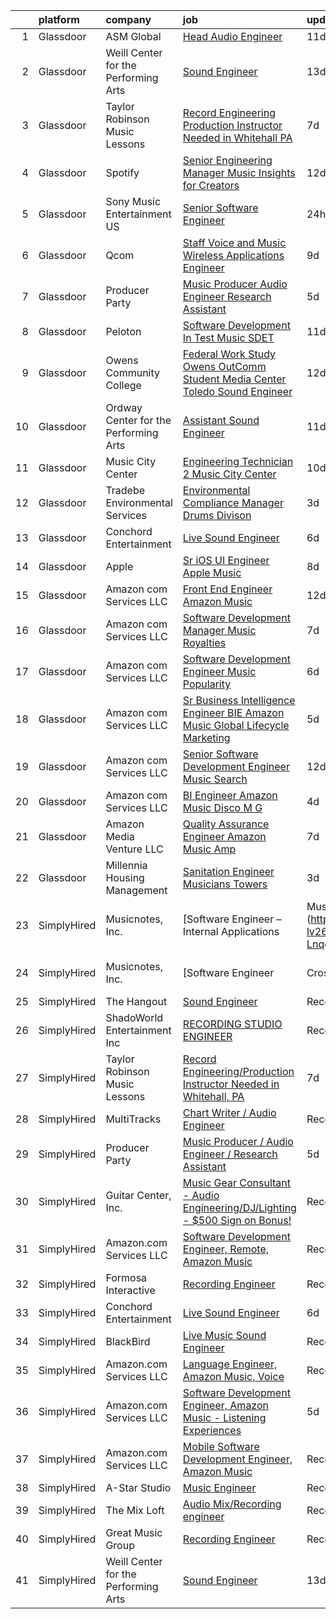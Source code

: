 

|    | platform    | company                               | job                                                                                                                                                                                                                                                                                                                                                                                                                                                                                                                                                                                                                                                                                                                                                                                                                                                                                                                                                                                                                                                                                                                                                                                                                                                                                                                                                   | update_time   | location                   |
|---:|:------------|:--------------------------------------|:------------------------------------------------------------------------------------------------------------------------------------------------------------------------------------------------------------------------------------------------------------------------------------------------------------------------------------------------------------------------------------------------------------------------------------------------------------------------------------------------------------------------------------------------------------------------------------------------------------------------------------------------------------------------------------------------------------------------------------------------------------------------------------------------------------------------------------------------------------------------------------------------------------------------------------------------------------------------------------------------------------------------------------------------------------------------------------------------------------------------------------------------------------------------------------------------------------------------------------------------------------------------------------------------------------------------------------------------------|:--------------|:---------------------------|
|  1 | Glassdoor   | ASM Global                            | [Head Audio Engineer](https://www.glassdoor.com/partner/jobListing.htm?pos=120&ao=1136043&s=58&guid=00000182ed9a7dbdb0d7364149a92ee8&src=GD_JOB_AD&t=SR&vt=w&cs=1_bdbf9403&cb=1661843701605&jobListingId=1008079907544&jrtk=3-0-1gbmpkvjqm6rc801-1gbmpkvk925b3000-0804dc700544879d-)                                                                                                                                                                                                                                                                                                                                                                                                                                                                                                                                                                                                                                                                                                                                                                                                                                                                                                                                                                                                                                                                  | 11d           | Tacoma, WA                 |
|  2 | Glassdoor   | Weill Center for the Performing Arts  | [Sound Engineer](https://www.glassdoor.com/partner/jobListing.htm?pos=102&ao=1110586&s=58&guid=00000182ed9a7dbdb0d7364149a92ee8&src=GD_JOB_AD&t=SR&vt=w&ea=1&cs=1_8c225e3a&cb=1661843701603&jobListingId=1008073732344&cpc=E04C949A9101C6A2&jrtk=3-0-1gbmpkvjqm6rc801-1gbmpkvk925b3000-4906a36905a240fe--6NYlbfkN0DKuNvIzJjuQvnD5VcQYpBZEPXYAceVKrkgnq0mttx0owjUQevAkCApRcdzatwXhfsPMo4RL06MCRlyO42_MxwmrX11ibR3j8KwmaZwJrrsVj1hlaifgYAZvsbNcqb_YNeAFWcO-lBskGDD4YovncOLOVB6WNbmbpO2qgG3l60GBySJ9q2ql6OzvNz_lIU8Sn4as5gsr7lB0ACaFl0TJjp09zoWui3sFvbZ92hOO7XD64cCH0dr3fkzOrI65dVqe96qIUoDKAZZvf4zThopNW5JmWmzzBKda6U2L3rCgtaem2KpB7StCJG4rHMCmWo8btGTj5jEvOMHsAmxEwtkbgKeNRyawFCZyBlGF1Psbz9juEVso1zq9joNShwGd0jo00k4SpK65k-Y071EXiK_2ndOYjZkaXgL4EMB-0WumQ-FH3ICWgTWnde1PI-3uEObEv_uemyP9CoYNWC46qt7gboc7E4OnQVb0C6qwS4-YasrY1ong9gmbzmErK8Kp6gfdUY%3D)                                                                                                                                                                                                                                                                                                                                                                                                                                                                                               | 13d           | Sheboygan, WI              |
|  3 | Glassdoor   | Taylor Robinson Music Lessons         | [Record Engineering Production Instructor Needed in Whitehall  PA](https://www.glassdoor.com/partner/jobListing.htm?pos=105&ao=1110586&s=58&guid=00000182ed9a7dbdb0d7364149a92ee8&src=GD_JOB_AD&t=SR&vt=w&ea=1&cs=1_9145f41c&cb=1661843701604&jobListingId=1008086287667&cpc=149B3D5996025BBA&jrtk=3-0-1gbmpkvjqm6rc801-1gbmpkvk925b3000-1a49f22c6c62b140--6NYlbfkN0D2mBjioXDfHviVfPXw-es61kLkFdYWZ5GvAyCnO6C8pObxd6-lQ9d0H1DYe0OeZnbJnW8VRFWDnbJQOVYZv0wXkmpTDsFTP3kvhjXR9KjjWTssYL3XUAbD69nL383oolZ1PPw5VXsushpbTZA-o2dSvYkYc2SC2F62M-orPkCtWA5wWmkC3If0ABXF2-7lgIGcjo_WM17k1TAggWuDwhBxaEgsdSFFLlRpyvi0JcHdrfW3yXSsAUtkCFonA5ILYZNDASJyko5zNScs8-gOn9iZenDk3LHz4S4ISGV-hR1SWWOkEAAuuwIrpUomVjdn0HsTLUYzoV0RP-7zS_H1u7B_EBgZwXUcILWU7Qe8Qc978fkIsfY1zefqLNOLYRMukQBFtBABiKp9iq_6VGGCzDg4qsX4BZMuuisfgtnLYud8ciGu3SYt0cO8yXT9akRgPV92tnUz9Fj1yCg5GLQCvmQssQ5lf7h0cySl3zeNT4dvb9XxWiYrS7-cN3jwTZiEf3gDvB-bOomuas2c56WYhVvLQpDGIxTh6U3-KRRPCkjY7242zJG50ypZ)                                                                                                                                                                                                                                                                                                                                                                                           | 7d            | United States              |
|  4 | Glassdoor   | Spotify                               | [Senior Engineering Manager  Music Insights for Creators](https://www.glassdoor.com/partner/jobListing.htm?pos=118&ao=1136043&s=58&guid=00000182ed9a7dbdb0d7364149a92ee8&src=GD_JOB_AD&t=SR&vt=w&cs=1_f2e7b748&cb=1661843701605&jobListingId=1008076493793&jrtk=3-0-1gbmpkvjqm6rc801-1gbmpkvk925b3000-fefaf5b0f0c6d0af-)                                                                                                                                                                                                                                                                                                                                                                                                                                                                                                                                                                                                                                                                                                                                                                                                                                                                                                                                                                                                                              | 12d           | New York, NY               |
|  5 | Glassdoor   | Sony Music Entertainment US           | [Senior Software Engineer](https://www.glassdoor.com/partner/jobListing.htm?pos=117&ao=1136043&s=58&guid=00000182ed9a7dbdb0d7364149a92ee8&src=GD_JOB_AD&t=SR&vt=w&ea=1&cs=1_14c6c943&cb=1661843701605&jobListingId=1008101856547&jrtk=3-0-1gbmpkvjqm6rc801-1gbmpkvk925b3000-6b457d7baf396945-)                                                                                                                                                                                                                                                                                                                                                                                                                                                                                                                                                                                                                                                                                                                                                                                                                                                                                                                                                                                                                                                        | 24h           | New York, NY               |
|  6 | Glassdoor   | Qcom                                  | [Staff Voice and Music Wireless Applications Engineer](https://www.glassdoor.com/partner/jobListing.htm?pos=112&ao=1136043&s=58&guid=00000182ed9a7dbdb0d7364149a92ee8&src=GD_JOB_AD&t=SR&vt=w&cs=1_fa6386e8&cb=1661843701604&jobListingId=1008082683202&jrtk=3-0-1gbmpkvjqm6rc801-1gbmpkvk925b3000-b226a5106e9df6db-)                                                                                                                                                                                                                                                                                                                                                                                                                                                                                                                                                                                                                                                                                                                                                                                                                                                                                                                                                                                                                                 | 9d            | San Jose, CA               |
|  7 | Glassdoor   | Producer Party                        | [Music Producer   Audio Engineer   Research Assistant](https://www.glassdoor.com/partner/jobListing.htm?pos=106&ao=1136043&s=58&guid=00000182ed9a7dbdb0d7364149a92ee8&src=GD_JOB_AD&t=SR&vt=w&ea=1&cs=1_3f825697&cb=1661843701604&jobListingId=1008091585950&jrtk=3-0-1gbmpkvjqm6rc801-1gbmpkvk925b3000-0ab832e774ab98d7-)                                                                                                                                                                                                                                                                                                                                                                                                                                                                                                                                                                                                                                                                                                                                                                                                                                                                                                                                                                                                                            | 5d            | Remote                     |
|  8 | Glassdoor   | Peloton                               | [Software Development In Test   Music  SDET ](https://www.glassdoor.com/partner/jobListing.htm?pos=113&ao=1136043&s=58&guid=00000182ed9a7dbdb0d7364149a92ee8&src=GD_JOB_AD&t=SR&vt=w&ea=1&cs=1_0d30b44c&cb=1661843701604&jobListingId=1008078798511&jrtk=3-0-1gbmpkvjqm6rc801-1gbmpkvk925b3000-c188b00975dabe46-)                                                                                                                                                                                                                                                                                                                                                                                                                                                                                                                                                                                                                                                                                                                                                                                                                                                                                                                                                                                                                                     | 11d           | Atlanta, GA                |
|  9 | Glassdoor   | Owens Community College               | [Federal Work Study  Owens OutComm Student Media Center Toledo  Sound Engineer](https://www.glassdoor.com/partner/jobListing.htm?pos=116&ao=1136043&s=58&guid=00000182ed9a7dbdb0d7364149a92ee8&src=GD_JOB_AD&t=SR&vt=w&cs=1_99142e13&cb=1661843701604&jobListingId=1008076523041&jrtk=3-0-1gbmpkvjqm6rc801-1gbmpkvk925b3000-4ada3dd420aafbd1-)                                                                                                                                                                                                                                                                                                                                                                                                                                                                                                                                                                                                                                                                                                                                                                                                                                                                                                                                                                                                        | 12d           | Toledo, OH                 |
| 10 | Glassdoor   | Ordway Center for the Performing Arts | [Assistant Sound Engineer](https://www.glassdoor.com/partner/jobListing.htm?pos=110&ao=1136043&s=58&guid=00000182ed9a7dbdb0d7364149a92ee8&src=GD_JOB_AD&t=SR&vt=w&ea=1&cs=1_3ba1484f&cb=1661843701604&jobListingId=1008079532547&jrtk=3-0-1gbmpkvjqm6rc801-1gbmpkvk925b3000-5856df3a239138d6-)                                                                                                                                                                                                                                                                                                                                                                                                                                                                                                                                                                                                                                                                                                                                                                                                                                                                                                                                                                                                                                                        | 11d           | Saint Paul, MN             |
| 11 | Glassdoor   | Music City Center                     | [Engineering Technician 2   Music City Center](https://www.glassdoor.com/partner/jobListing.htm?pos=121&ao=1136043&s=58&guid=00000182ed9a7dbdb0d7364149a92ee8&src=GD_JOB_AD&t=SR&vt=w&ea=1&cs=1_1169b268&cb=1661843701605&jobListingId=1008081103182&jrtk=3-0-1gbmpkvjqm6rc801-1gbmpkvk925b3000-7b7f49e13b736bab-)                                                                                                                                                                                                                                                                                                                                                                                                                                                                                                                                                                                                                                                                                                                                                                                                                                                                                                                                                                                                                                    | 10d           | Nashville, TN              |
| 12 | Glassdoor   | Tradebe Environmental Services        | [Environmental Compliance Manager   Drums Divison](https://www.glassdoor.com/partner/jobListing.htm?pos=103&ao=1110586&s=58&guid=00000182ed9a7dbdb0d7364149a92ee8&src=GD_JOB_AD&t=SR&vt=w&ea=1&cs=1_4e6854ab&cb=1661843701603&jobListingId=1008097031200&cpc=61B26E8FEFFA679F&jrtk=3-0-1gbmpkvjqm6rc801-1gbmpkvk925b3000-350b471dbde93889--6NYlbfkN0B8GMa3RntkcGxyDWRdkTUuLLAj--st5PucnHcqnp1DO9rMo_BsrPyYtpU35g_ETFHdGzxextAuqToqQi6LZRhLN7JYizBTPRZqUWW6jcAj9uRs95X9hY1-9LoQsyQvHb_AEPmM5u8bjVM0eMEg-vnwOw1Qn3zd7YziXxWsGHzD3fubhI0jsm0mpcWQ6dEZK9nEQyhOot9CmbTXsS-FOtVZcIrVlbF-GPajFNwwryvpBOw_EMSwlaTJA0jhs52oLD0AGBDhhyFV79Oa6_GWIugsnNuVjm6m23DYtihNGM3ZgafKFRKwywJO6ZKhjC3-4vb1y1Uu7C2JiaPaKQ6BjDNlXC_sHUib4RKDx3P97oh-c7eVBBzyNsQdyzMNvEEMKVkR_ccMtkoGM_4X2ejm7ydBIGDHkIXcyakjONVaE5AnqzHzbIwiJk7p1rDDIbACmzzL2Ze0fOPt2cmgg-vR-i5ioYOPISDYg8-ykEqq0P0Ik0RdUxAbYDgwGBRnXLZJwR63R_4XoAHpUt8LN_cmmnQMkcBrHrAIRu0H48DA1RsEEw%3D%3D)                                                                                                                                                                                                                                                                                                                                                                                                               | 3d            | Millington, TN             |
| 13 | Glassdoor   | Conchord Entertainment                | [Live Sound Engineer](https://www.glassdoor.com/partner/jobListing.htm?pos=101&ao=1110586&s=58&guid=00000182ed9a7dbdb0d7364149a92ee8&src=GD_JOB_AD&t=SR&vt=w&ea=1&cs=1_a5254978&cb=1661843701603&jobListingId=1008088946789&cpc=42BEC95245890617&jrtk=3-0-1gbmpkvjqm6rc801-1gbmpkvk925b3000-f3f9eea57a983ca9--6NYlbfkN0BKUou6V2sgnxTw0gblZcy6InCuwTZCwEAFzAfyAJpbl3ZjWBFMy83ezJfgF92Z-W5MXnXrnPDWMfXQEYAq_D2vGcDfAyY7IEHDPoY5h-YNlYusBjuP71PAU--4FBvdcRg4XYUnGEKdbLm9AWhIy_eUwBNmXKXtIKz3mbl7k_NEIwoUxK6dIpaqfV-f_KTJTC0m6SombW3zeN43hF_ZR_JJ1Add6Aag_Oyxjp80TVi2QC09ts8MX2LruRg_R1EX0KXAkE6qPql4nqa674VDkcIHwJMFdW7aq3_JOSGr7MQ_ulUtKt0VUwCf0NkOqvQTB3_q5qg2yX2fOvDmfM3bUnItzpwhVsxJzOu4Xp5dUS6jN2EwokVuoeZMgSykyagcJ81Z-ZgwogdCvU7eYzAIf-Xv1BFFZLTI9EyY8AWC3CRAlM3bHElnlKZn8DkPrSa4kW3AeyS9b-f83rC6FhLGmMb1prpozvV-r9Nbb5EfsM9732QiWX1d-fK_W2UK7Cvk73k%3D)                                                                                                                                                                                                                                                                                                                                                                                                                                                                                          | 6d            | Boston, MA                 |
| 14 | Glassdoor   | Apple                                 | [Sr  iOS UI Engineer Apple Music](https://www.glassdoor.com/partner/jobListing.htm?pos=104&ao=1110586&s=58&guid=00000182ed9a7dbdb0d7364149a92ee8&src=GD_JOB_AD&t=SR&vt=w&cs=1_61307b20&cb=1661843701603&jobListingId=1008084352061&cpc=8795CF9063CD573D&jrtk=3-0-1gbmpkvjqm6rc801-1gbmpkvk925b3000-2aec7d6187f7ac12--6NYlbfkN0BvKrLyj5gPmtZO9T8euul8TCxuuKNOtzRJOomxnwSEodTz2Bc-sPZl1dBMH13w-jPuKJeE-AIwC7Kr9dxNbSC99z9IpOWBNe5cTyp3hBnw4tgYhST3YHA6r8srSklhEraOV3bjTPy_9ZJqjF8Mo5R78jrEKmNaDwOWoLNlLtdt2lDgAIQr_FU4Bedco1H2zKP4sdoiOCkp_RHBExH7BAEiZmsAzWATVxlAfpKJabnzmGMzVUlPlysdcfK96axEYRXy1QbPUa3mpDmE6X2_NZC_58peQ2Lst5yOCMmi3azoimmjnRrSwwNYiiqo-OcccfaQVnl0-NGt3PWhuomVaY6tLomrnbCww99w2SjR2dwly3_14X88TMdCZJU2aMkYNT0Rz8BZtBfXN-uSfe56SeRggXnJeXH3vS88dOy6u1-3eySzU_-LFEucm-XVby6Gb4pP8jDk_14f5Ef4YXDzNZ6WSvBPUrjL6jvhLlC1VyhhZZ95aS-VydWicSr009wtlEkCEaRYPe2dkMajqDGCKj-YUH6izJDQQ-laGfb5zvozV8OIZLhhA4VagoNhKyxh49R6XVrUkhmN9xBoFaHF99kY6xUQjKSID1aJOw6ZkKoDNLaumfwdgvAA35yTTmGSIjsV13PKBBQK2v9uHzMvBLbut9faTHBwSthtC0PPKuU5B1V7Mweg7wkZPoXMMH7-SkJ2GMlWai43zmdZleBMe5clBhMn3mmoA-rdBO8WK3NSnGSbENSoubzNMxc52MiRz561Q27ZuBwMKoooHtqcQpKM4jU0DY06bsMSGnpzHqVLC2aXWdFRVB_uPBy8VNWHb0oAcbW3U0z5DuUvqLqhMc0INFKE7pfdm0W5RAGtgIdzivJBsArR8K3kgmvpQ5KCRwKgivwOntWLi5_s4MbH7A7PRS9u2S6YQcts-ASZkZOoT1hbYS3dwKqbkYCtuyq1bt0189ds-yyWCM4gNRxcWaEm) | 8d            | Seattle, WA                |
| 15 | Glassdoor   | Amazon com Services LLC               | [Front End Engineer   Amazon Music](https://www.glassdoor.com/partner/jobListing.htm?pos=107&ao=1136043&s=58&guid=00000182ed9a7dbdb0d7364149a92ee8&src=GD_JOB_AD&t=SR&vt=w&cs=1_aa1307d5&cb=1661843701604&jobListingId=1008075514788&jrtk=3-0-1gbmpkvjqm6rc801-1gbmpkvk925b3000-715a8f6f79b0da99-)                                                                                                                                                                                                                                                                                                                                                                                                                                                                                                                                                                                                                                                                                                                                                                                                                                                                                                                                                                                                                                                    | 12d           | Culver City, CA            |
| 16 | Glassdoor   | Amazon com Services LLC               | [Software Development Manager  Music Royalties](https://www.glassdoor.com/partner/jobListing.htm?pos=122&ao=1136043&s=58&guid=00000182ed9a7dbdb0d7364149a92ee8&src=GD_JOB_AD&t=SR&vt=w&cs=1_2713ecc5&cb=1661843701605&jobListingId=1008084966267&jrtk=3-0-1gbmpkvjqm6rc801-1gbmpkvk925b3000-ef39db2e1ec86342-)                                                                                                                                                                                                                                                                                                                                                                                                                                                                                                                                                                                                                                                                                                                                                                                                                                                                                                                                                                                                                                        | 7d            | San Francisco, CA          |
| 17 | Glassdoor   | Amazon com Services LLC               | [Software Development Engineer  Music Popularity](https://www.glassdoor.com/partner/jobListing.htm?pos=109&ao=1136043&s=58&guid=00000182ed9a7dbdb0d7364149a92ee8&src=GD_JOB_AD&t=SR&vt=w&cs=1_ae5e5cea&cb=1661843701604&jobListingId=1008088339861&jrtk=3-0-1gbmpkvjqm6rc801-1gbmpkvk925b3000-bb4dfd6ed8595ac2-)                                                                                                                                                                                                                                                                                                                                                                                                                                                                                                                                                                                                                                                                                                                                                                                                                                                                                                                                                                                                                                      | 6d            | San Francisco, CA          |
| 18 | Glassdoor   | Amazon com Services LLC               | [Sr  Business Intelligence Engineer  BIE   Amazon Music  Global Lifecycle Marketing](https://www.glassdoor.com/partner/jobListing.htm?pos=114&ao=1136043&s=58&guid=00000182ed9a7dbdb0d7364149a92ee8&src=GD_JOB_AD&t=SR&vt=w&cs=1_af3317e5&cb=1661843701604&jobListingId=1008091801822&jrtk=3-0-1gbmpkvjqm6rc801-1gbmpkvk925b3000-ac01524d5b23777d-)                                                                                                                                                                                                                                                                                                                                                                                                                                                                                                                                                                                                                                                                                                                                                                                                                                                                                                                                                                                                   | 5d            | Culver City, CA            |
| 19 | Glassdoor   | Amazon com Services LLC               | [Senior Software Development Engineer  Music  Search ](https://www.glassdoor.com/partner/jobListing.htm?pos=119&ao=1136043&s=58&guid=00000182ed9a7dbdb0d7364149a92ee8&src=GD_JOB_AD&t=SR&vt=w&cs=1_64585c41&cb=1661843701605&jobListingId=1008076128883&jrtk=3-0-1gbmpkvjqm6rc801-1gbmpkvk925b3000-1066ccbc26afc3f9-)                                                                                                                                                                                                                                                                                                                                                                                                                                                                                                                                                                                                                                                                                                                                                                                                                                                                                                                                                                                                                                 | 12d           | San Francisco, CA          |
| 20 | Glassdoor   | Amazon com Services LLC               | [BI Engineer  Amazon Music  Disco M G](https://www.glassdoor.com/partner/jobListing.htm?pos=111&ao=1136043&s=58&guid=00000182ed9a7dbdb0d7364149a92ee8&src=GD_JOB_AD&t=SR&vt=w&cs=1_26a1539d&cb=1661843701604&jobListingId=1008094524132&jrtk=3-0-1gbmpkvjqm6rc801-1gbmpkvk925b3000-3310bf924143c91b-)                                                                                                                                                                                                                                                                                                                                                                                                                                                                                                                                                                                                                                                                                                                                                                                                                                                                                                                                                                                                                                                 | 4d            | New York, NY               |
| 21 | Glassdoor   | Amazon Media Venture LLC              | [Quality Assurance Engineer   Amazon Music  Amp](https://www.glassdoor.com/partner/jobListing.htm?pos=108&ao=1136043&s=58&guid=00000182ed9a7dbdb0d7364149a92ee8&src=GD_JOB_AD&t=SR&vt=w&cs=1_40bbaef4&cb=1661843701604&jobListingId=1008086504695&jrtk=3-0-1gbmpkvjqm6rc801-1gbmpkvk925b3000-7523a481ea660ac7-)                                                                                                                                                                                                                                                                                                                                                                                                                                                                                                                                                                                                                                                                                                                                                                                                                                                                                                                                                                                                                                       | 7d            | Culver City, CA            |
| 22 | Glassdoor   | Millennia Housing Management          | [Sanitation Engineer  Musicians Towers](https://www.glassdoor.com/partner/jobListing.htm?pos=115&ao=1136043&s=58&guid=00000182ed9a7dbdb0d7364149a92ee8&src=GD_JOB_AD&t=SR&vt=w&ea=1&cs=1_8747a374&cb=1661843701604&jobListingId=1008097376090&jrtk=3-0-1gbmpkvjqm6rc801-1gbmpkvk925b3000-f8b3de04a6918d4f-)                                                                                                                                                                                                                                                                                                                                                                                                                                                                                                                                                                                                                                                                                                                                                                                                                                                                                                                                                                                                                                           | 3d            | Cleveland, OH              |
| 23 | SimplyHired | Musicnotes, Inc.                      | [Software Engineer – Internal Applications | Music Industry](https://www.simplyhired.com/job/CJj4BR8cQSu-lv26kchc9c99R6mB050UHH-Lnqgt3YQdfFX2vFlL3A?q=music+engineer)                                                                                                                                                                                                                                                                                                                                                                                                                                                                                                                                                                                                                                                                                                                                                                                                                                                                                                                                                                                                                                                                                                                                                                                 | Recently      | Remote                     |
| 24 | SimplyHired | Musicnotes, Inc.                      | [Software Engineer | Cross-Platform Apps | Music Industry](https://www.simplyhired.com/job/k8E4fg8SWWqgvPsk4kBA2CqJDhhUZAmYysUfvRGHibz7cVQEY9wzyw?q=music+engineer)                                                                                                                                                                                                                                                                                                                                                                                                                                                                                                                                                                                                                                                                                                                                                                                                                                                                                                                                                                                                                                                                                                                                                                                   | Recently      | Remote                     |
| 25 | SimplyHired | The Hangout                           | [Sound Engineer](https://www.simplyhired.com/job/pPtma4KfpJL8yv0IV160PCctZ7zJieTNPnwDrISJ5-REzhgDQyRTVw?q=music+engineer)                                                                                                                                                                                                                                                                                                                                                                                                                                                                                                                                                                                                                                                                                                                                                                                                                                                                                                                                                                                                                                                                                                                                                                                                                             | Recently      | Myrtle Beach, SC           |
| 26 | SimplyHired | ShadoWorld Entertainment Inc          | [RECORDING STUDIO ENGINEER](https://www.simplyhired.com/job/GwCuzAE1Z75JKGOc64ylj3GPMzBTziX1HpRLOs1Ry1SWuirAjqBXVA?q=music+engineer)                                                                                                                                                                                                                                                                                                                                                                                                                                                                                                                                                                                                                                                                                                                                                                                                                                                                                                                                                                                                                                                                                                                                                                                                                  | Recently      | Los Angeles, CA            |
| 27 | SimplyHired | Taylor Robinson Music Lessons         | [Record Engineering/Production Instructor Needed in Whitehall, PA](https://www.simplyhired.com/job/IsH7jqt2YnftYZxs_yj1u1OOA9vbgKe1wt_NOcbP6hAOxAlWjXJ8pg?q=music+engineer)                                                                                                                                                                                                                                                                                                                                                                                                                                                                                                                                                                                                                                                                                                                                                                                                                                                                                                                                                                                                                                                                                                                                                                           | 7d            | Whitehall Township, PA     |
| 28 | SimplyHired | MultiTracks                           | [Chart Writer / Audio Engineer](https://www.simplyhired.com/job/vK33RDaLRpg1cdeef6aB8iDNIDgEfohOjnq-GGgNwjRx8GbMwxxiiw?q=music+engineer)                                                                                                                                                                                                                                                                                                                                                                                                                                                                                                                                                                                                                                                                                                                                                                                                                                                                                                                                                                                                                                                                                                                                                                                                              | Recently      | Austin, TX +1 location     |
| 29 | SimplyHired | Producer Party                        | [Music Producer / Audio Engineer / Research Assistant](https://www.simplyhired.com/job/cj7zaoEuW1Zv3-8unLX5kQMTgFwJVfe-3E7kSF48wXUPX5VBOOs6RA?q=music+engineer)                                                                                                                                                                                                                                                                                                                                                                                                                                                                                                                                                                                                                                                                                                                                                                                                                                                                                                                                                                                                                                                                                                                                                                                       | 5d            | Remote                     |
| 30 | SimplyHired | Guitar Center, Inc.                   | [Music Gear Consultant - Audio Engineering/DJ/Lighting - $500 Sign on Bonus!](https://www.simplyhired.com/job/A1q2-hoFBf33n2hzvrtqJdUCpA-f5UgA83I6sNug1CkHmCGdLFdqzA?q=music+engineer)                                                                                                                                                                                                                                                                                                                                                                                                                                                                                                                                                                                                                                                                                                                                                                                                                                                                                                                                                                                                                                                                                                                                                                | Recently      | Nashville, TN              |
| 31 | SimplyHired | Amazon.com Services LLC               | [Software Development Engineer, Remote, Amazon Music](https://www.simplyhired.com/job/DFx7eUZkOpVFlTQW18GVv7kNSVfm7M4_BxOiz0Jm2j7JJqZC6ubsEQ?q=music+engineer)                                                                                                                                                                                                                                                                                                                                                                                                                                                                                                                                                                                                                                                                                                                                                                                                                                                                                                                                                                                                                                                                                                                                                                                        | Recently      | Remote +6 locations        |
| 32 | SimplyHired | Formosa Interactive                   | [Recording Engineer](https://www.simplyhired.com/job/29sDM0Sr9JlQYH7solN3F74VDbJwVqpkxGxp49jc-twKzjzyunLXRQ?q=music+engineer)                                                                                                                                                                                                                                                                                                                                                                                                                                                                                                                                                                                                                                                                                                                                                                                                                                                                                                                                                                                                                                                                                                                                                                                                                         | Recently      | Los Angeles, CA            |
| 33 | SimplyHired | Conchord Entertainment                | [Live Sound Engineer](https://www.simplyhired.com/job/UEA40oo_tuyiPqvpC2XRNDDUAd6VWYQaSSZopTq90hge9e7ynS5vdw?q=music+engineer)                                                                                                                                                                                                                                                                                                                                                                                                                                                                                                                                                                                                                                                                                                                                                                                                                                                                                                                                                                                                                                                                                                                                                                                                                        | 6d            | Boston, MA                 |
| 34 | SimplyHired | BlackBird                             | [Live Music Sound Engineer](https://www.simplyhired.com/job/nMXcc3s3p-oPJuFIu5A_6OwORjLDS9SsYhmCmVHdKlxusRqANXvedg?q=music+engineer)                                                                                                                                                                                                                                                                                                                                                                                                                                                                                                                                                                                                                                                                                                                                                                                                                                                                                                                                                                                                                                                                                                                                                                                                                  | Recently      | Atlanta, GA                |
| 35 | SimplyHired | Amazon.com Services LLC               | [Language Engineer, Amazon Music, Voice](https://www.simplyhired.com/job/oaGROVGBOFN9owpVU0K1uN-uyLIDhrDggB2xk_gjpnBBE1Ppa0CvkA?q=music+engineer)                                                                                                                                                                                                                                                                                                                                                                                                                                                                                                                                                                                                                                                                                                                                                                                                                                                                                                                                                                                                                                                                                                                                                                                                     | Recently      | San Francisco, CA          |
| 36 | SimplyHired | Amazon.com Services LLC               | [Software Development Engineer, Amazon Music - Listening Experiences](https://www.simplyhired.com/job/YHwS5nRobLz3g7QmxKjYHE_-NmQYgK6f0Wtg9OOgzGIPeFH2CGHMIg?q=music+engineer)                                                                                                                                                                                                                                                                                                                                                                                                                                                                                                                                                                                                                                                                                                                                                                                                                                                                                                                                                                                                                                                                                                                                                                        | 5d            | United States +2 locations |
| 37 | SimplyHired | Amazon.com Services LLC               | [Mobile Software Development Engineer, Amazon Music](https://www.simplyhired.com/job/qpZ7cPNrZcyH3y7ATHRbNq2zJe1qRN6fP1y5rWh5cHJ7dL64YkvgZw?q=music+engineer)                                                                                                                                                                                                                                                                                                                                                                                                                                                                                                                                                                                                                                                                                                                                                                                                                                                                                                                                                                                                                                                                                                                                                                                         | Recently      | Remote +3 locations        |
| 38 | SimplyHired | A-Star Studio                         | [Music Engineer](https://www.simplyhired.com/job/RdaeId60Ue9oxOizVh_YqnRObvSqB0jKFDQ-OD7wq_ym8U6y6gfcLw?q=music+engineer)                                                                                                                                                                                                                                                                                                                                                                                                                                                                                                                                                                                                                                                                                                                                                                                                                                                                                                                                                                                                                                                                                                                                                                                                                             | Recently      | Dallas, TX                 |
| 39 | SimplyHired | The Mix Loft                          | [Audio Mix/Recording engineer](https://www.simplyhired.com/job/rIGHsg24O55jJJ8A9DMRFO6VT6NUvTOsIHmD2TpNycdZI4evhs-lig?q=music+engineer)                                                                                                                                                                                                                                                                                                                                                                                                                                                                                                                                                                                                                                                                                                                                                                                                                                                                                                                                                                                                                                                                                                                                                                                                               | Recently      | Quincy, MA                 |
| 40 | SimplyHired | Great Music Group                     | [Recording Engineer](https://www.simplyhired.com/job/KdtBz20qTjUZIp8oO0tR_6v4kEIhLgO5XK_RByszcRqXz1WmRjoiUg?q=music+engineer)                                                                                                                                                                                                                                                                                                                                                                                                                                                                                                                                                                                                                                                                                                                                                                                                                                                                                                                                                                                                                                                                                                                                                                                                                         | Recently      | Minneapolis, MN            |
| 41 | SimplyHired | Weill Center for the Performing Arts  | [Sound Engineer](https://www.simplyhired.com/job/ALqiQ466UL9ATzM8C5SyNTShJGTz8qexuvg_a93UOhRx-CD-0dbSQw?q=music+engineer)                                                                                                                                                                                                                                                                                                                                                                                                                                                                                                                                                                                                                                                                                                                                                                                                                                                                                                                                                                                                                                                                                                                                                                                                                             | 13d           | Sheboygan, WI              |